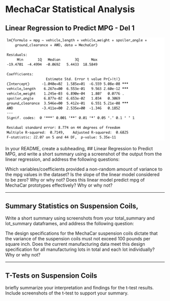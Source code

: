 # MechaCar Statistical Analysis


## Linear Regression to Predict MPG - Del 1


![linear regression](https://github.com/YanLuong/MechaCar_Statistical_Analysis/blob/main/screenshots/summary_linear_regression.png)

In your README, create a subheading, ## Linear Regression to Predict MPG, and write a short summary using a screenshot of the output from the linear regression, and address the following questions:

Which variables/coefficients provided a non-random amount of variance to the mpg values in the dataset?
Is the slope of the linear model considered to be zero? Why or why not?
Does this linear model predict mpg of MechaCar prototypes effectively? Why or why not?

----

## Summary Statistics on Suspension Coils, 

Write a short summary using screenshots from your total_summary and lot_summary dataframes, and address the following question:

The design specifications for the MechaCar suspension coils dictate that the variance of the suspension coils must not exceed 100 pounds per square inch. Does the current manufacturing data meet this design specification for all manufacturing lots in total and each lot individually? Why or why not?


----
## T-Tests on Suspension Coils

briefly summarize your interpretation and findings for the t-test results. Include screenshots of the t-test to support your summary.
